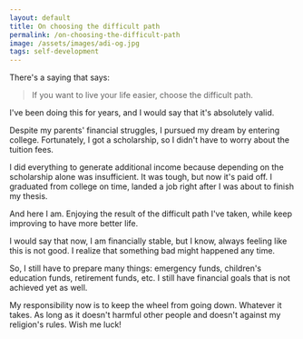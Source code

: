 ```yaml
---
layout: default
title: On choosing the difficult path
permalink: /on-choosing-the-difficult-path
image: /assets/images/adi-og.jpg
tags: self-development
---
```


There's a saying that says:

> If you want to live your life easier, choose the difficult path.

I've been doing this for years, and I would say that it's absolutely valid.

Despite my parents' financial struggles, I pursued my dream by entering college. Fortunately, I got a scholarship, so I didn't have to worry about the tuition fees.

I did everything to generate additional income because depending on the scholarship alone was insufficient. It was tough, but now it's paid off. I graduated from college on time, landed a job right after I was about to finish my thesis.

And here I am. Enjoying the result of the difficult path I've taken, while keep improving to have more better life.

I would say that now, I am financially stable, but I know, always feeling like this is not good. I realize that something bad might happened any time.

So, I still have to prepare many things: emergency funds, children's education funds, retirement funds, etc. I still have financial goals that is not achieved yet as well.

My responsibility now is to keep the wheel from going down. Whatever it takes. As long as it doesn't harmful other people and doesn't against my religion's rules. Wish me luck!
